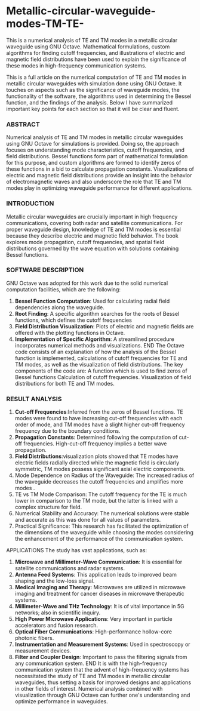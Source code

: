 # Metallic-circular-waveguide-modes-TM-TE-
This is a numerical analysis of TE and TM modes in a metallic circular waveguide using GNU Octave. Mathematical formulations, custom algorithms for finding cutoff frequencies, and illustrations of electric and magnetic field distributions have been used to explain the significance of these modes in high-frequency communication systems.

This is a full article on the numerical computation of TE and TM modes in metallic circular waveguides with simulation done using GNU Octave. It touches on aspects such as the significance of waveguide modes, the functionality of the software, the algorithms used in determining the Bessel function, and the findings of the analysis. Below I have summarized important key points for each section so that it will be clear and fluent.

### ABSTRACT
Numerical analysis of TE and TM modes in metallic circular waveguides using GNU Octave for simulations is provided. Doing so, the approach focuses on understanding mode characteristics, cutoff frequencies, and field distributions. Bessel functions form part of mathematical formulation for this purpose, and custom algorithms are formed to identify zeros of these functions in a bid to calculate propagation constants. Visualizations of electric and magnetic field distributions provide an insight into the behavior of electromagnetic waves and also underscore the role that TE and TM modes play in optimizing waveguide performance for different applications.

### INTRODUCTION
Metallic circular waveguides are crucially important in high frequency communications, covering both radar and satellite communications. For proper waveguide design, knowledge of TE and TM modes is essential because they describe electric and magnetic field behavior. The book explores mode propagation, cutoff frequencies, and spatial field distributions governed by the wave equation with solutions containing Bessel functions.

### SOFTWARE DESCRIPTION
GNU Octave was adopted for this work due to the solid numerical computation facilities, which are the following:
1. **Bessel Function Computation**: Used for calculating radial field dependencies along the waveguide.
2. **Root Finding**: A specific algorithm searches for the roots of Bessel functions, which defines the cutoff frequencies
3. **Field Distribution Visualization**: Plots of electric and magnetic fields are offered with the plotting functions in Octave.
4. **Implementation of Specific Algorithm**: A streamlined procedure incorporates numerical methods and visualizations.
END
The Octave code consists of an explanation of how the analysis of the Bessel function is implemented, calculations of cutoff frequencies for TE and TM modes, as well as the visualization of field distributions. The key components of the code are:
A function which is used to find zeros of Bessel functions
Calculation of cutoff frequencies.
Visualization of field distributions for both TE and TM modes.

### RESULT ANALYSIS
1. **Cut-off Frequencies**:Inferred from the zeros of Bessel functions. TE modes were found to have increasing cut-off frequencies with each order of mode, and TM modes have a slight higher cut-off frequency frequency due to the boundary conditions.
2. **Propagation Constants**: Determined following the computation of cut-off frequencies. High-cut-off frequency implies a better wave propagation.
3. **Field Distributions**:visualization plots showed that TE modes have electric fields radially directed while the magnetic field is circularly symmetric, TM modes possess significant axial electric components.
4. Mode Dependence on Radius of the Waveguide: The increased radius of the waveguide decreases the cutoff frequencies and amplifies more modes .
5. TE vs TM Mode Comparison: The cutoff frequency for the TE is much lower in comparison to the TM mode, but the latter is linked with a complex structure for field.
6. Numerical Stability and Accuracy: The numerical solutions were stable and accurate as this was done for all values of parameters.
7. Practical Significance: This research has facilitated the optimization of the dimensions of the waveguide while choosing the modes considering the enhancement of the performance of the communication system.

APPLICATIONS
The study has vast applications, such as:
1. **Microwave and Millimeter-Wave Communication**: It is essential for satellite communications and radar systems.
2. **Antenna Feed Systems**: This application leads to improved beam shaping and the low-loss signal.
3. **Medical Imaging and Therapy**: Microwaves are utilized in microwave imaging and treatment for cancer diseases in microwave therapeutic systems.
4. **Millimeter-Wave and THz Technology**: It is of vital importance in 5G networks; also in scientific inquiry.
5. **High Power Microwave Applications**: Very important in particle accelerators and fusion research.
6. **Optical Fiber Communications**: High-performance hollow-core photonic fibers.
7. **Instrumentation and Measurement Systems**: Used in spectroscopy or measurement devices.
8. **Filter and Coupler Design**: Important to pass the filtering signals from any communication system.
END
It is with the high-frequency communication system that the advent of high-frequency systems has necessitated the study of TE and TM modes in metallic circular waveguides, thus setting a basis for improved designs and applications in other fields of interest. Numerical analysis combined with visualization through GNU Octave can further one's understanding and optimize performance in waveguides.

